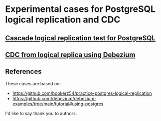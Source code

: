# Experimental cases for PostgreSQL logical replication and CDC

## [Cascade logical replication test for PostgreSQL](/pg_cascade_replication/README.md)

## [CDC from logical replica using Debezium](/cdc_from_replica/README.md)

## References
These cases are based on:
- https://github.com/bookerz54/practice-postgres-logical-replication
- https://github.com/debezium/debezium-examples/tree/main/tutorial#using-postgres

I'd like to say thank you to authors.
